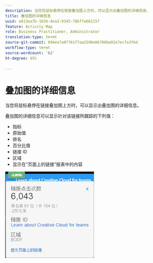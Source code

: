 ```yaml
---
description: 当您将鼠标悬停在链接叠加图上方时，可以显示出叠加图的详细信息。
title: 叠加图的详细信息
uuid: e813ea7b-1b56-4ea3-9345-78bffa66115f
feature: Activity Map
role: Business Practitioner, Administrator
translation-type: tm+mt
source-git-commit: 894ee7a8f761f7aa2590e06708be82e7ecfa3f6d
workflow-type: tm+mt
source-wordcount: '62'
ht-degree: 95%

---
```



# 叠加图的详细信息

当您将鼠标悬停在链接叠加图上方时，可以显示出叠加图的详细信息。

叠加图的详细信息可以显示针对该链接所跟踪的下列值：

* 指标
* 原始值
* 排名
* 百分比值
* 链接 ID
* 区域
* 显示在“页面上的链接”报表中的内容

![](assets/overlay_details.png)

